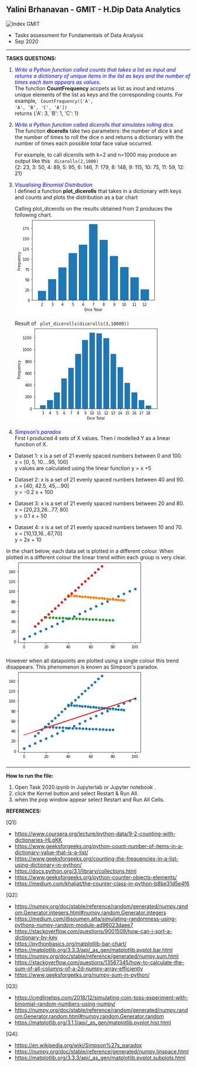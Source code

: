 ## **Yalini Brhanavan - GMIT - H.Dip Data Analytics**

<img src="https://image.ibb.co/gw4Gen/Index_GMIT.png" alt="Index GMIT" border="0" />

* Tasks assessment for Fundamentals of Data Analysis 
* Sep 2020

----------------------------------------------------------------------------------------------------------------------------------------

**TASKS QUESTIONS:**


1.  <span style="color:blue"> *Write a Python function called counts that takes a list as input and returns a dictionary of unique items in the list as keys and the number of
times each item appears as values.*</span> <br/>
The function **CountFrequency** accpets as list as inout and returns unique elements of the list as keys and the corresponding counts.
For example, 
<code>  CountFrequency(['A', 'A', 'B', 'C', 'A']) </code> <br/>
returns {'A': 3, 'B': 1, 'C': 1} <br/>

2. <span style="color:blue"> *Write a Python function called dicerolls that simulates
rolling dice.*</span> <br/>
The function **dicerolls** take two parameters: the number of dice k and
the number of times to roll the dice n and returns a dictionary with the number of times each possible total face value occurred. 

    For example, to call dicerolls with k=2 and n=1000 may produce an output like this
    <code>  dicerolls(2,1000) </code> <br/>
    {2: 23, 3: 50, 4: 89, 5: 95, 6: 146, 7: 179, 8: 148, 9: 115, 10: 75, 11:  59, 12: 21}

3.  <span style="color:blue"> *Visualising Binomial Distribution* </span> <br/>
I defined a function **plot_dicerolls** that takes in a dictionary with keys and counts and plots the distribution as a bar chart

    Calling plot_dicerolls on the results obtained from 2 produces the following chart. <br/>
![Dice Roll](dice_roll1.png) <br/>

    Result of <code> plot_dicerolls(dicerolls(3,10000))</code>
![Dice Roll](dice_roll2.png) <br/>

4.  <span style="color:blue"> *Simpson’s paradox*</span> <br/>
First I produced 4 sets of X values. Then I modelled Y as a linear function of X. 

* Dataset 1:  x is a set of 21 evenly spaced numbers between 0 and 100. 
<br/> x = [0, 5, 10....95, 100]
<br/> y values are calculated using the linear function y = x +5 

* Dataset 2:  x is a set of 21 evenly spaced numbers between 40 and 90. 
<br/> x = [40, 42.5, 45,...90]
<br/> y = -0.2 x + 100

* Dataset 3:  x is a set of 21 evenly spaced numbers between 20 and 80. 
<br/> x = [20,23,26...77, 80]
<br/> y =  0.1 x + 50

* Dataset 4:  x is a set of 21 evenly spaced numbers between 10 and 70. 
<br/> x = [10,13,16...67,70]
<br/> y = 2x + 10

In the chart below, each data set is plotted in a different colour. When plotted in a different colour the linear trend within each group is very clear. 
![4 different datasets](simpsonsparadox1.png)<br/>

However when all datapoints are plotted using a single colour this trend  disappears. This phenomenon is known as Simpson's paradox. 
![4 different datasets](simpsonsparadox2.png)<br/>


----------------------------------------------------------------------------------------------------------------------------------------
**How to run the file:**
1.  Open Task 2020.ipynb in Jupyterlab or Jupyter notebook .
2. click the Kernel button and select Restart & Run All. 
3. when the pop window appear select Restart and Run All Cells. 

**REFERENCES:** 

[Q1]: 
* https://www.coursera.org/lecture/python-data/9-2-counting-with-dictionaries-HLgKK 
* https://www.geeksforgeeks.org/python-count-number-of-items-in-a-dictionary-value-that-is-a-list/
* https://www.geeksforgeeks.org/counting-the-frequencies-in-a-list-using-dictionary-in-python/
* https://docs.python.org/3.1/library/collections.html
* https://www.geeksforgeeks.org/python-counter-objects-elements/
* https://medium.com/khaliat/the-counter-class-in-python-b8be31d5e4f6

[Q2]: 
* https://numpy.org/doc/stable/reference/random/generated/numpy.random.Generator.integers.html#numpy.random.Generator.integers
* https://medium.com/@soumen.atta/simulating-randomness-using-pythons-numpy-random-module-ad96023daee7
* https://stackoverflow.com/questions/9001509/how-can-i-sort-a-dictionary-by-key
* https://pythonbasics.org/matplotlib-bar-chart/
* https://matplotlib.org/3.3.3/api/_as_gen/matplotlib.pyplot.bar.html
* https://numpy.org/doc/stable/reference/generated/numpy.sum.html
* https://stackoverflow.com/questions/13567345/how-to-calculate-the-sum-of-all-columns-of-a-2d-numpy-array-efficiently
* https://www.geeksforgeeks.org/numpy-sum-in-python/

[Q3]:
* https://cmdlinetips.com/2018/12/simulating-coin-toss-experiment-with-binomial-random-numbers-using-numpy/
* https://numpy.org/doc/stable/reference/random/generated/numpy.random.Generator.random.html#numpy.random.Generator.random
* https://matplotlib.org/3.1.1/api/_as_gen/matplotlib.pyplot.hist.html

[Q4]:
* https://en.wikipedia.org/wiki/Simpson%27s_paradox
* https://numpy.org/doc/stable/reference/generated/numpy.linspace.html
* https://matplotlib.org/3.3.3/api/_as_gen/matplotlib.pyplot.subplots.html
